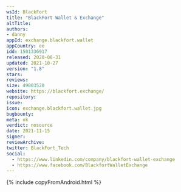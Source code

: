 ```yaml
---
wsId: BlackFort
title: "BlackFort Wallet & Exchange"
altTitle: 
authors:
- danny
appId: exchange.blackfort.wallet
appCountry: ee
idd: 1501336917
released: 2020-08-31
updated: 2021-10-27
version: "1.8"
stars: 
reviews: 
size: 49003520
website: https://blackfort.exchange/
repository: 
issue: 
icon: exchange.blackfort.wallet.jpg
bugbounty: 
meta: ok
verdict: nosource
date: 2021-11-15
signer: 
reviewArchive:
twitter: BlackFort_Tech
social:
  - https://www.linkedin.com/company/blackfort-wallet-exchange
  - https://www.facebook.com/BlackfortWalletExchange
---
```


{% include copyFromAndroid.html %}
